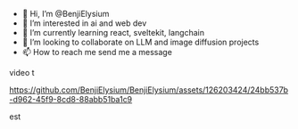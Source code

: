 - 👋 Hi, I’m @BenjiElysium
- 👀 I’m interested in ai and web dev
- 🌱 I’m currently learning react, sveltekit, langchain
- 💞️ I’m looking to collaborate on LLM and image diffusion projects
- 📫 How to reach me send me a message

video t

https://github.com/BenjiElysium/BenjiElysium/assets/126203424/24bb537b-d962-45f9-8cd8-88abb51ba1c9

est

<!---
BenjiElysium/BenjiElysium is a ✨ special ✨ repository because its `README.md` (this file) appears on your GitHub profile.
You can click the Preview link to take a look at your changes.
--->
